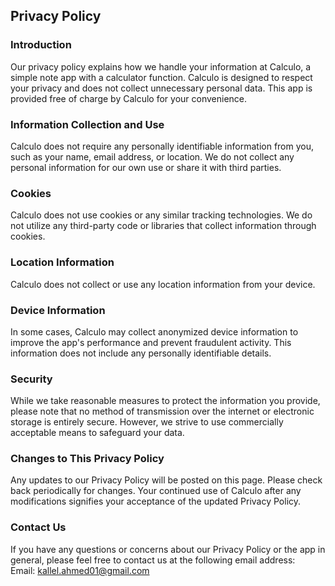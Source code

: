 Privacy Policy  
----------------

### Introduction  
Our privacy policy explains how we handle your information at Calculo, a simple note app with a calculator function. Calculo is designed to respect your privacy and does not collect unnecessary personal data. This app is provided free of charge by Calculo for your convenience.

### Information Collection and Use  
Calculo does not require any personally identifiable information from you, such as your name, email address, or location. We do not collect any personal information for our own use or share it with third parties.

### Cookies  
Calculo does not use cookies or any similar tracking technologies. We do not utilize any third-party code or libraries that collect information through cookies.

### Location Information  
Calculo does not collect or use any location information from your device.

### Device Information  
In some cases, Calculo may collect anonymized device information to improve the app's performance and prevent fraudulent activity. This information does not include any personally identifiable details.

### Security  
While we take reasonable measures to protect the information you provide, please note that no method of transmission over the internet or electronic storage is entirely secure. However, we strive to use commercially acceptable means to safeguard your data.

### Changes to This Privacy Policy  
Any updates to our Privacy Policy will be posted on this page. Please check back periodically for changes. Your continued use of Calculo after any modifications signifies your acceptance of the updated Privacy Policy.

### Contact Us  
If you have any questions or concerns about our Privacy Policy or the app in general, please feel free to contact us at the following email address:  
Email: kallel.ahmed01@gmail.com  
